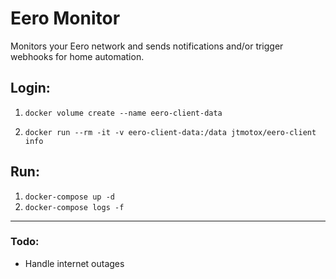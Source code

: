 # Eero Monitor

Monitors your Eero network and sends notifications and/or trigger webhooks for home automation.

## Login:

1. ```docker volume create --name eero-client-data``` 

1. ```docker run --rm -it -v eero-client-data:/data jtmotox/eero-client info```

## Run:

1. ```docker-compose up -d```
1. ```docker-compose logs -f```

---

### Todo:
- Handle internet outages
